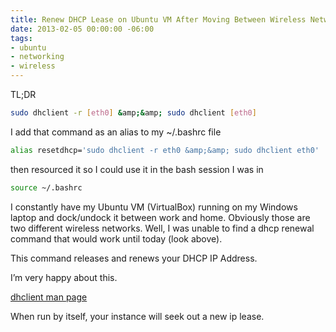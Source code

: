 ```yaml
---
title: Renew DHCP Lease on Ubuntu VM After Moving Between Wireless Networks
date: 2013-02-05 00:00:00 -06:00
tags:
- ubuntu
- networking
- wireless
---
```


TL;DR

```bash
sudo dhclient -r [eth0] &amp;&amp; sudo dhclient [eth0]
```

I add that command as an alias to my ~/.bashrc file

```bash
alias resetdhcp='sudo dhclient -r eth0 &amp;&amp; sudo dhclient eth0'
```

then resourced it so I could use it in the bash session I was in

```bash
source ~/.bashrc
```

I constantly have my Ubuntu VM (VirtualBox) running on my Windows laptop and dock/undock it between work and home. Obviously those are two different wireless networks. Well, I was unable to find a dhcp renewal command that would work until today (look above).

This command releases and renews your DHCP IP Address.

I’m very happy about this.

[dhclient man page][1]

When run by itself, your instance will seek out a new ip lease.

   [1]: http://linux.about.com/library/cmd/blcmdl8_dhclient.htm
  